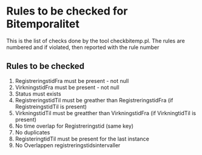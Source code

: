 # Rules to be checked for Bitemporalitet

This is the list of checks done by the tool checkbitemp.pl. The rules are numbered and if violated, then reported with the rule number

## Rules to be checked

1. RegistreringstidFra must be present - not null
2. VirkningstidFra must be present - not null
3. Status must exists
4. RegistreringstidTil must be greather than RegistreringstidFra (if RegistreingstidTil is present)
5. VirkningstidTil must be greatther than VirkningstidFra (if VirkningtidTil is present)
6. No time overlap for Registreringstid (same key)
7. No duplicates
8. RegisteringtidTil must be present for the last instance
9. No Overlappen registreringstidsintervaller
